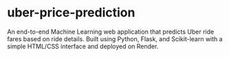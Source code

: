 # uber-price-prediction
An end-to-end Machine Learning web application that predicts Uber ride fares based on ride details. Built using Python, Flask, and Scikit-learn with a simple HTML/CSS interface and deployed on Render.
